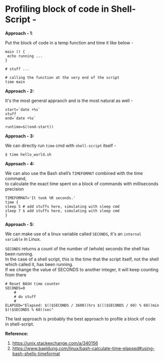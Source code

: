 # Profiling block of code in Shell-Script - 

**Approach - 1**:  

Put the block of code in a temp function and time it like below - 

```shell
main () {
 echo running ...
}

# stuff ...

# calling the function at the very end of the script
time main
```

**Approach - 2:**  

It's the most general appraoch and is the most natural as well - 
```shell
start=`date +%s`
stuff
end=`date +%s`

runtime=$((end-start))
```

**Approach - 3:**  

We can directly run `time` cmd with `shell-script` itself - 

```shell
$ time hello_world.sh
```

**Approach - 4:**  

We can also use the Bash shell’s `TIMEFORMAT` combined with the time command,  
to calculate the exact time spent on a block of commands with milliseconds precision  

```shell
TIMEFORMAT='It took %R seconds.'
time {
sleep 5 # add stuffs here, simulating with sleep cmd
sleep 7 $ add stuffs here, simulating with sleep cmd
}
```

**Approach - 5:**  

We can make use of a linux variable called `SECONDS`, it's an `internal variable` in Linux.  

`SECONDS` returns a count of the number of (whole) seconds the shell has been running.  
In the case of a shell script, this is the time that the script itself, not the shell which called it, has been running.  
If we change the value of SECONDS to another integer, it will keep counting from there

```shell
# Reset BASH time counter
SECONDS=0
    # 
    # do stuff
    # 
ELAPSED="Elapsed: $(($SECONDS / 3600))hrs $((($SECONDS / 60) % 60))min $(($SECONDS % 60))sec"
```

The last approach is probably the best approach to profile a block of code in shell-script.  

**Reference:**  
1. https://unix.stackexchange.com/a/340156
2. https://www.baeldung.com/linux/bash-calculate-time-elapsed#using-bash-shells-timeformat

